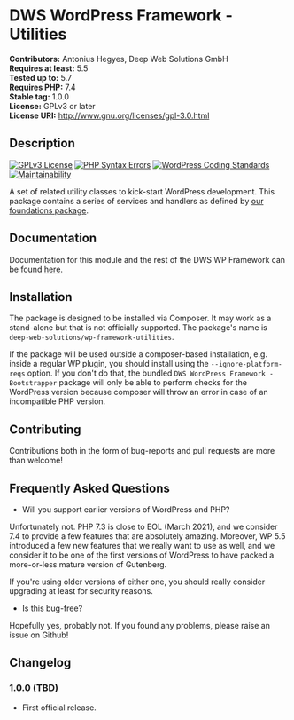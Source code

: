 # DWS WordPress Framework - Utilities

**Contributors:** Antonius Hegyes, Deep Web Solutions GmbH  
**Requires at least:** 5.5  
**Tested up to:** 5.7  
**Requires PHP:** 7.4  
**Stable tag:** 1.0.0  
**License:** GPLv3 or later  
**License URI:** http://www.gnu.org/licenses/gpl-3.0.html  


## Description

[![GPLv3 License](https://img.shields.io/badge/License-GPL%20v3-yellow.svg)](https://opensource.org/licenses/)
[![PHP Syntax Errors](https://github.com/deep-web-solutions/wordpress-framework-utilities/actions/workflows/php-syntax-errors.yml/badge.svg)](https://github.com/deep-web-solutions/wordpress-framework-utilities/actions/workflows/php-syntax-errors.yml)
[![WordPress Coding Standards](https://github.com/deep-web-solutions/wordpress-framework-utilities/actions/workflows/wordpress-coding-standards.yml/badge.svg)](https://github.com/deep-web-solutions/wordpress-framework-utilities/actions/workflows/wordpress-coding-standards.yml)
[![Maintainability](https://api.codeclimate.com/v1/badges/ccac5a84720a1b6230f6/maintainability)](https://codeclimate.com/github/deep-web-solutions/wordpress-framework-utilities/maintainability)

A set of related utility classes to kick-start WordPress development. This package contains a series of services and handlers
as defined by [our foundations package](https://github.com/deep-web-solutions/wordpress-framework-foundations).


## Documentation

Documentation for this module and the rest of the DWS WP Framework can be found [here](https://framework.deep-web-solutions.com/utilities-module/motivation-and-how-to-use).


## Installation

The package is designed to be installed via Composer. It may work as a stand-alone but that is not officially supported.
The package's name is `deep-web-solutions/wp-framework-utilities`.

If the package will be used outside a composer-based installation, e.g. inside a regular WP plugin, you should install
using the `--ignore-platform-reqs` option. If you don't do that, the bundled `DWS WordPress Framework - Bootstrapper` package
will only be able to perform checks for the WordPress version because composer will throw an error in case of an incompatible PHP version.

## Contributing

Contributions both in the form of bug-reports and pull requests are more than welcome!


## Frequently Asked Questions

- Will you support earlier versions of WordPress and PHP?

Unfortunately not. PHP 7.3 is close to EOL (March 2021), and we consider 7.4 to provide a few features that are absolutely amazing.
Moreover, WP 5.5 introduced a few new features that we really want to use as well, and we consider it to be one of the first versions
of WordPress to have packed a more-or-less mature version of Gutenberg.

If you're using older versions of either one, you should really consider upgrading at least for security reasons.

- Is this bug-free?

Hopefully yes, probably not. If you found any problems, please raise an issue on Github!


## Changelog

### 1.0.0 (TBD) 
* First official release.